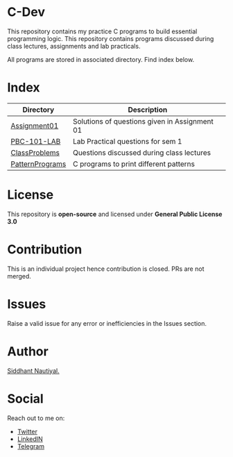 # C-Dev
This repository contains my practice C programs to build essential programming logic. This repository contains programs discussed during class lectures, assignments and lab practicals.

All programs are stored in associated directory. Find index below. 

# Index
| Directory      | Description |
| ----------- | ----------- |
| [Assignment01](https://github.com/WatashiwaSid/c-dev/tree/main/Assignment01)      | Solutions of questions given in Assignment 01       |
| [PBC-101-LAB](https://github.com/WatashiwaSid/c-dev/tree/main/PBC-101-LAB)   | Lab Practical questions for sem 1        |
| [ClassProblems](https://github.com/WatashiwaSid/c-dev/tree/main/ClassProblems) | Questions discussed during class lectures |
| [PatternPrograms](https://github.com/WatashiwaSid/c-dev/tree/main/PatternPrograms) | C programs to print different patterns |

# License
This repository is **open-source** and licensed under **General Public License 3.0**

# Contribution
This is an individual project hence contribution is closed. PRs are not merged.

# Issues
Raise a valid issue for any error or inefficiencies in the Issues section.

# Author
[Siddhant Nautiyal.](https://linktr.ee/COMICSID)

# Social
Reach out to me on:
- [Twitter](https://twitter.com/WatashiwaSid)
- [LinkedIN](https://linkedin.com/in/comicsid)
- [Telegram](https://t.me/watashiwasid)

